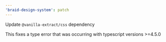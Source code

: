 ```yaml
---
'braid-design-system': patch
---
```


Update `@vanilla-extract/css` dependency

This fixes a type error that was occurring with typescript versions >=4.5.0